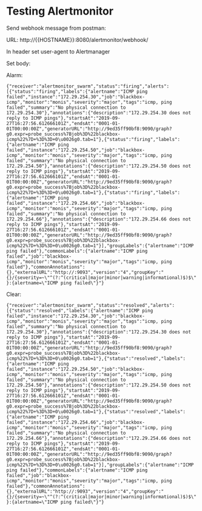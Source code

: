 # Testing Alertmonitor

Send webhook message from postman:

URL: http://{{HOSTNAME}}:8080/alertmonitor/webhook/

In header set user-agent to Alertmanager

Set body:

Alarm:

`
{"receiver":"alertmonitor_swarm","status":"firing","alerts":[{"status":"firing","labels":{"alertname":"ICMP ping failed","instance":"172.29.254.30","job":"blackbox-icmp","monitor":"monis","severity":"major","tags":"icmp, ping failed","summary":"No physical connection to 172.29.254.30"},"annotations":{"description":"172.29.254.30 does not reply to ICMP pings"},"startsAt":"2019-09-27T16:27:56.612666101Z","endsAt":"0001-01-01T00:00:00Z","generatorURL":"http://9ed35ff90bf8:9090/graph?g0.expr=probe_success%7Bjob%3D%22blackbox-icmp%22%7D+%3D%3D+0\u0026g0.tab=1"},{"status":"firing","labels":{"alertname":"ICMP ping failed","instance":"172.29.254.50","job":"blackbox-icmp","monitor":"monis","severity":"major","tags":"icmp, ping failed","summary":"No physical connection to 172.29.254.50"},"annotations":{"description":"172.29.254.50 does not reply to ICMP pings"},"startsAt":"2019-09-27T16:27:56.612666101Z","endsAt":"0001-01-01T00:00:00Z","generatorURL":"http://9ed35ff90bf8:9090/graph?g0.expr=probe_success%7Bjob%3D%22blackbox-icmp%22%7D+%3D%3D+0\u0026g0.tab=1"},{"status":"firing","labels":{"alertname":"ICMP ping failed","instance":"172.29.254.66","job":"blackbox-icmp","monitor":"monis","severity":"major","tags":"icmp, ping failed","summary":"No physical connection to 172.29.254.66"},"annotations":{"description":"172.29.254.66 does not reply to ICMP pings"},"startsAt":"2019-09-27T16:27:56.612666101Z","endsAt":"0001-01-01T00:00:00Z","generatorURL":"http://9ed35ff90bf8:9090/graph?g0.expr=probe_success%7Bjob%3D%22blackbox-icmp%22%7D+%3D%3D+0\u0026g0.tab=1"}],"groupLabels":{"alertname":"ICMP ping failed"},"commonLabels":{"alertname":"ICMP ping failed","job":"blackbox-icmp","monitor":"monis","severity":"major","tags":"icmp, ping failed"},"commonAnnotations":{},"externalURL":"http://:9093","version":"4","groupKey":"{}/{severity=~\"^(?:^(critical|major|minor|warning|informational)$)$\"}:{alertname=\"ICMP ping failed\"}"}
`

Clear:

`
{"receiver":"alertmonitor_swarm","status":"resolved","alerts":[{"status":"resolved","labels":{"alertname":"ICMP ping failed","instance":"172.29.254.30","job":"blackbox-icmp","monitor":"monis","severity":"major","tags":"icmp, ping failed","summary":"No physical connection to 172.29.254.30"},"annotations":{"description":"172.29.254.30 does not reply to ICMP pings"},"startsAt":"2019-09-27T16:27:56.612666101Z","endsAt":"0001-01-01T00:00:00Z","generatorURL":"http://9ed35ff90bf8:9090/graph?g0.expr=probe_success%7Bjob%3D%22blackbox-icmp%22%7D+%3D%3D+0\u0026g0.tab=1"},{"status":"resolved","labels":{"alertname":"ICMP ping failed","instance":"172.29.254.50","job":"blackbox-icmp","monitor":"monis","severity":"major","tags":"icmp, ping failed","summary":"No physical connection to 172.29.254.50"},"annotations":{"description":"172.29.254.50 does not reply to ICMP pings"},"startsAt":"2019-09-27T16:27:56.612666101Z","endsAt":"0001-01-01T00:00:00Z","generatorURL":"http://9ed35ff90bf8:9090/graph?g0.expr=probe_success%7Bjob%3D%22blackbox-icmp%22%7D+%3D%3D+0\u0026g0.tab=1"},{"status":"resolved","labels":{"alertname":"ICMP ping failed","instance":"172.29.254.66","job":"blackbox-icmp","monitor":"monis","severity":"major","tags":"icmp, ping failed","summary":"No physical connection to 172.29.254.66"},"annotations":{"description":"172.29.254.66 does not reply to ICMP pings"},"startsAt":"2019-09-27T16:27:56.612666101Z","endsAt":"0001-01-01T00:00:00Z","generatorURL":"http://9ed35ff90bf8:9090/graph?g0.expr=probe_success%7Bjob%3D%22blackbox-icmp%22%7D+%3D%3D+0\u0026g0.tab=1"}],"groupLabels":{"alertname":"ICMP ping failed"},"commonLabels":{"alertname":"ICMP ping failed","job":"blackbox-icmp","monitor":"monis","severity":"major","tags":"icmp, ping failed"},"commonAnnotations":{},"externalURL":"http://:9093","version":"4","groupKey":"{}/{severity=~\"^(?:^(critical|major|minor|warning|informational)$)$\"}:{alertname=\"ICMP ping failed\"}"}
`



